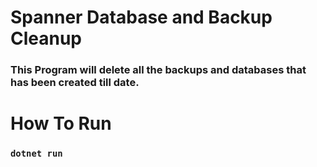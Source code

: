 # Spanner Database and Backup Cleanup
### This Program will delete all the backups and databases that has been created till date.

# How To Run
  ### `dotnet run`
